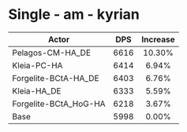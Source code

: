 # Single - am - kyrian
| Actor | DPS | Increase |
|---|:---:|:---:|
|Pelagos-CM-HA_DE|6616|10.30%|
|Kleia-PC-HA|6414|6.94%|
|Forgelite-BCtA-HA_DE|6403|6.76%|
|Kleia-HA_DE|6333|5.59%|
|Forgelite-BCtA_HoG-HA|6218|3.67%|
|Base|5998|0.00%|
